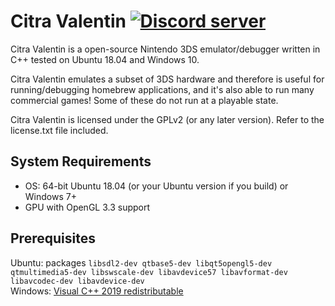 # Citra Valentin [![Discord server](https://cv-aadb.glitch.me/badges/members/online)](https://discord.gg/fPmDUaY)

Citra Valentin is a open-source Nintendo 3DS emulator/debugger written in C++ tested on Ubuntu 18.04 and Windows 10.

Citra Valentin emulates a subset of 3DS hardware and therefore is useful for running/debugging homebrew applications, and it's also able to run many commercial games! Some of these do not run at a playable state.

Citra Valentin is licensed under the GPLv2 (or any later version). Refer to the license.txt file included.

## System Requirements

- OS: 64-bit Ubuntu 18.04 (or your Ubuntu version if you build) or Windows 7+
- GPU with OpenGL 3.3 support

## Prerequisites

Ubuntu: packages `libsdl2-dev qtbase5-dev libqt5opengl5-dev qtmultimedia5-dev libswscale-dev libavdevice57 libavformat-dev libavcodec-dev libavdevice-dev`  
Windows: [Visual C++ 2019 redistributable](https://aka.ms/vs/16/release/vc_redist.x64.exe)

